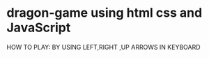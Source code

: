 # dragon-game using html css and JavaScript 
HOW TO PLAY:
BY USING LEFT,RIGHT ,UP ARROWS IN KEYBOARD 
